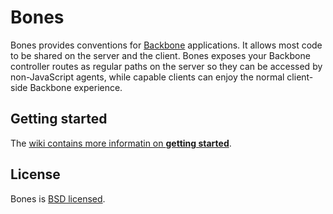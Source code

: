 # Bones

Bones provides conventions for [Backbone](http://documentcloud.github.com/backbone/) applications. It allows most code to be shared on the server and the client. Bones exposes your Backbone controller routes as regular paths on the server so they can be accessed by non-JavaScript agents, while capable clients can enjoy the normal client-side Backbone experience.

## Getting started

The [wiki contains more informatin on **getting started**](https://github.com/developmentseed/bones/wiki).

## License

Bones is [BSD licensed](https://github.com/developmentseed/bones/raw/master/LICENSE).